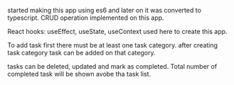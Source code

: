 started making this app using es6 and later on it was converted to typescript.
CRUD operation implemented on this app.

React hooks: useEffect, useState, useContext used here to create this app.

To add task first there must be at least one task category. after creating task category task can be added on that category. 

tasks can be deleted, updated and mark as completed. Total number of completed task will be shown avobe tha task list.
